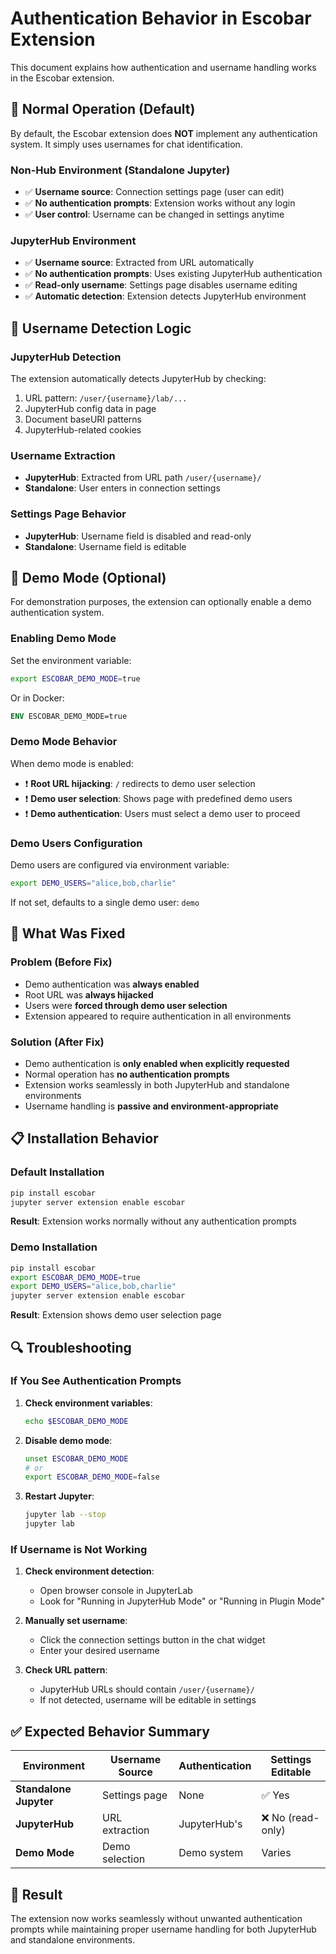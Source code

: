 # Authentication Behavior in Escobar Extension

This document explains how authentication and username handling works in the Escobar extension.

## 🎯 **Normal Operation (Default)**

By default, the Escobar extension does **NOT** implement any authentication system. It simply uses usernames for chat identification.

### **Non-Hub Environment (Standalone Jupyter)**
- ✅ **Username source**: Connection settings page (user can edit)
- ✅ **No authentication prompts**: Extension works without any login
- ✅ **User control**: Username can be changed in settings anytime

### **JupyterHub Environment**
- ✅ **Username source**: Extracted from URL automatically
- ✅ **No authentication prompts**: Uses existing JupyterHub authentication
- ✅ **Read-only username**: Settings page disables username editing
- ✅ **Automatic detection**: Extension detects JupyterHub environment

## 🔧 **Username Detection Logic**

### **JupyterHub Detection**
The extension automatically detects JupyterHub by checking:
1. URL pattern: `/user/{username}/lab/...`
2. JupyterHub config data in page
3. Document baseURI patterns
4. JupyterHub-related cookies

### **Username Extraction**
- **JupyterHub**: Extracted from URL path `/user/{username}/`
- **Standalone**: User enters in connection settings

### **Settings Page Behavior**
- **JupyterHub**: Username field is disabled and read-only
- **Standalone**: Username field is editable

## 🧪 **Demo Mode (Optional)**

For demonstration purposes, the extension can optionally enable a demo authentication system.

### **Enabling Demo Mode**
Set the environment variable:
```bash
export ESCOBAR_DEMO_MODE=true
```

Or in Docker:
```dockerfile
ENV ESCOBAR_DEMO_MODE=true
```

### **Demo Mode Behavior**
When demo mode is enabled:
- ❗ **Root URL hijacking**: `/` redirects to demo user selection
- ❗ **Demo user selection**: Shows page with predefined demo users
- ❗ **Demo authentication**: Users must select a demo user to proceed

### **Demo Users Configuration**
Demo users are configured via environment variable:
```bash
export DEMO_USERS="alice,bob,charlie"
```

If not set, defaults to a single demo user: `demo`

## 🚫 **What Was Fixed**

### **Problem (Before Fix)**
- Demo authentication was **always enabled**
- Root URL was **always hijacked**
- Users were **forced through demo user selection**
- Extension appeared to require authentication in all environments

### **Solution (After Fix)**
- Demo authentication is **only enabled when explicitly requested**
- Normal operation has **no authentication prompts**
- Extension works seamlessly in both JupyterHub and standalone environments
- Username handling is **passive and environment-appropriate**

## 📋 **Installation Behavior**

### **Default Installation**
```bash
pip install escobar
jupyter server extension enable escobar
```
**Result**: Extension works normally without any authentication prompts

### **Demo Installation**
```bash
pip install escobar
export ESCOBAR_DEMO_MODE=true
export DEMO_USERS="alice,bob,charlie"
jupyter server extension enable escobar
```
**Result**: Extension shows demo user selection page

## 🔍 **Troubleshooting**

### **If You See Authentication Prompts**
1. **Check environment variables**:
   ```bash
   echo $ESCOBAR_DEMO_MODE
   ```
   
2. **Disable demo mode**:
   ```bash
   unset ESCOBAR_DEMO_MODE
   # or
   export ESCOBAR_DEMO_MODE=false
   ```

3. **Restart Jupyter**:
   ```bash
   jupyter lab --stop
   jupyter lab
   ```

### **If Username is Not Working**
1. **Check environment detection**:
   - Open browser console in JupyterLab
   - Look for "Running in JupyterHub Mode" or "Running in Plugin Mode"

2. **Manually set username**:
   - Click the connection settings button in the chat widget
   - Enter your desired username

3. **Check URL pattern**:
   - JupyterHub URLs should contain `/user/{username}/`
   - If not detected, username will be editable in settings

## ✅ **Expected Behavior Summary**

| Environment | Username Source | Authentication | Settings Editable |
|-------------|----------------|----------------|-------------------|
| **Standalone Jupyter** | Settings page | None | ✅ Yes |
| **JupyterHub** | URL extraction | JupyterHub's | ❌ No (read-only) |
| **Demo Mode** | Demo selection | Demo system | Varies |

## 🎉 **Result**

The extension now works seamlessly without unwanted authentication prompts while maintaining proper username handling for both JupyterHub and standalone environments.
